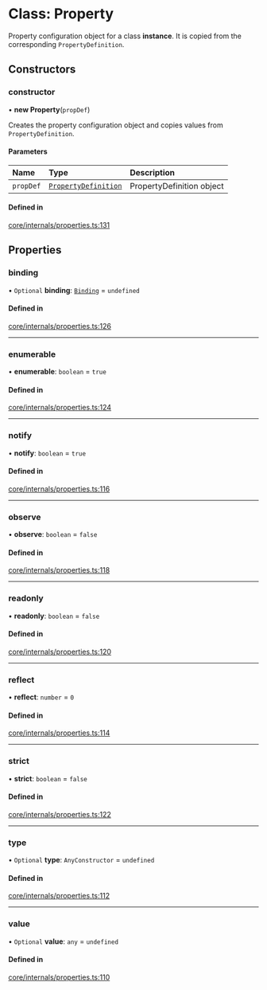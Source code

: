 # Class: Property

Property configuration object for a class **instance**.
It is copied from the corresponding `PropertyDefinition`.

## Constructors

### constructor

• **new Property**(`propDef`)

Creates the property configuration object and copies values from `PropertyDefinition`.

#### Parameters

| Name | Type | Description |
| :------ | :------ | :------ |
| `propDef` | [`PropertyDefinition`](../README.md#propertydefinition) | PropertyDefinition object |

#### Defined in

[core/internals/properties.ts:131](https://github.com/io-gui/iogui/blob/tsc/src/core/internals/properties.ts#L131)

## Properties

### binding

• `Optional` **binding**: [`Binding`](Binding.md) = `undefined`

#### Defined in

[core/internals/properties.ts:126](https://github.com/io-gui/iogui/blob/tsc/src/core/internals/properties.ts#L126)

___

### enumerable

• **enumerable**: `boolean` = `true`

#### Defined in

[core/internals/properties.ts:124](https://github.com/io-gui/iogui/blob/tsc/src/core/internals/properties.ts#L124)

___

### notify

• **notify**: `boolean` = `true`

#### Defined in

[core/internals/properties.ts:116](https://github.com/io-gui/iogui/blob/tsc/src/core/internals/properties.ts#L116)

___

### observe

• **observe**: `boolean` = `false`

#### Defined in

[core/internals/properties.ts:118](https://github.com/io-gui/iogui/blob/tsc/src/core/internals/properties.ts#L118)

___

### readonly

• **readonly**: `boolean` = `false`

#### Defined in

[core/internals/properties.ts:120](https://github.com/io-gui/iogui/blob/tsc/src/core/internals/properties.ts#L120)

___

### reflect

• **reflect**: `number` = `0`

#### Defined in

[core/internals/properties.ts:114](https://github.com/io-gui/iogui/blob/tsc/src/core/internals/properties.ts#L114)

___

### strict

• **strict**: `boolean` = `false`

#### Defined in

[core/internals/properties.ts:122](https://github.com/io-gui/iogui/blob/tsc/src/core/internals/properties.ts#L122)

___

### type

• `Optional` **type**: `AnyConstructor` = `undefined`

#### Defined in

[core/internals/properties.ts:112](https://github.com/io-gui/iogui/blob/tsc/src/core/internals/properties.ts#L112)

___

### value

• `Optional` **value**: `any` = `undefined`

#### Defined in

[core/internals/properties.ts:110](https://github.com/io-gui/iogui/blob/tsc/src/core/internals/properties.ts#L110)
